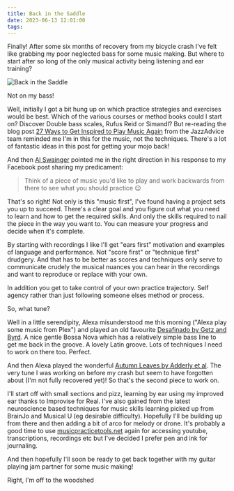 ```yaml
---
title: Back in the Saddle
date: 2023-06-13 12:01:00
tags:
---
```


Finally! After some six months of recovery from my bicycle crash I've felt like grabbing my poor neglected bass for some music making. But where to start after so long of the only musical activity being listening and ear training?

![Back in the Saddle](/images/rockabilly-bass-standing.jpg)
<figcaption>Not on my bass!</figcaption>

Well, initially I got a bit hung up on which practice strategies and exercises would be best. Which of the various courses or method books could I start on? Discover Double bass scales, Rufus Reid or Simandl? But re-reading the blog post [27 Ways to Get Inspired to Play Music Again](https://www.jazzadvice.com/lessons/27-ways-to-get-inspired-to-play-music-again/) from the JazzAdvice team reminded me I'm in this for the music, not the techniques. There's a lot of fantastic ideas in this post for getting your mojo back!

And then [Al Swainger](https://www.alswainger.com/) pointed me in the right direction in his response to my Facebook post sharing my predicament:

<blockquote>
Think of a piece of music you'd like to play and work backwards from there to see what you should practice 😉
</blockquote>

That's so right! Not only is this "music first", I've found having a project sets you up to succeed. There's a clear goal and you figure out what you need to learn and how to get the required skills. And only the skills required to nail the piece in the way you want to. You can measure your progress and decide when it's complete.

By starting with recordings I like I'll get "ears first" motivation and examples of language and performance. Not "score first" or "technique first" drudgery. And that has to be better as scores and techniques only serve to communicate crudely the musical nuances you can hear in the recordings and want to reproduce or replace with your own.

In addition you get to take control of your own practice trajectory. Self agency rather than just following someone elses method or process.

So, what tune?

Well in a little serendipity, Alexa misunderstood me this morning ("Alexa play some music from Plex") and played an old favourite [Desafinado by Getz and Byrd](https://www.youtube.com/watch?v=L7lmMNweUVU). A nice gentle Bossa Nova which has a relatively simple bass line to get me back in the groove. A lovely Latin groove. Lots of techniques I need to work on there too. Perfect.

And then Alexa played the wonderful [Autumn Leaves by Adderly et al](https://www.youtube.com/watch?v=u37RF5xKNq8). The very tune I was working on before my crash but seem to have forgotten about (I'm not fully recovered yet)! So that's the second piece to work on.

I'll start off with small sections and pizz, learning by ear using my improved ear thanks to Improvise for Real. I've also gained from the latest neuroscience based techniques for music skills learning picked up from BrainJo and Musical U (eg desirable difficulty). Hopefully I'll be building up from there and then adding a bit of arco for melody or drone. It's probably a good time to use [musicpracticetools.net](https://musicpracticetools.net) again for accessing youtube, transcriptions, recordings etc but I've decided I prefer pen and ink for journaling.

And then hopefully I'll soon be ready to get back together with my guitar playing jam partner for some music making!

Right, I'm off to the woodshed
